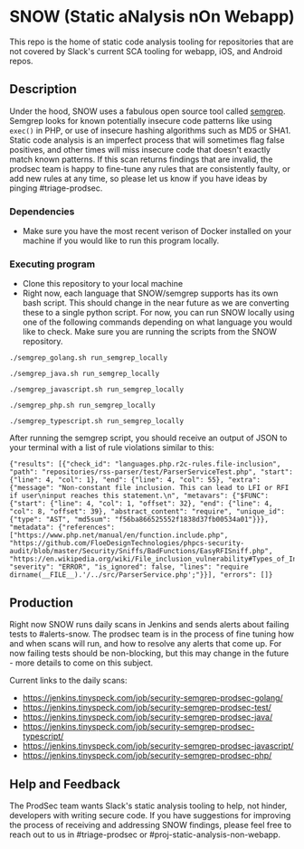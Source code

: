 # SNOW (Static aNalysis nOn Webapp)

This repo is the home of static code analysis tooling for repositories that are not covered by Slack's current SCA tooling for webapp, iOS, and Android repos.

## Description

Under the hood, SNOW uses a fabulous open source tool called [semgrep](https://github.com/returntocorp/semgrep).  Semgrep looks for known potentially insecure code patterns like using `exec()` in PHP, or use of insecure hashing algorithms such as MD5 or SHA1.  Static code analysis is an imperfect process that will sometimes flag false positives, and other times will miss insecure code that doesn't exactly match known patterns.  If this scan returns findings that are invalid, the prodsec team is happy to fine-tune any rules that are consistently faulty, or add new rules at any time, so please let us know if you have ideas by pinging #triage-prodsec.

### Dependencies

* Make sure you have the most recent verison of Docker installed on your machine if you would like to run this program locally.

### Executing program

* Clone this repository to your local machine
* Right now, each language that SNOW/semgrep supports has its own bash script.  This should change in the near future as we are converting these to a single python script.  For now, you can run SNOW locally using one of the following commands depending on what language you would like to check.  Make sure you are running the scripts from the SNOW repository. 

```
./semgrep_golang.sh run_semgrep_locally
```
```
./semgrep_java.sh run_semgrep_locally
```
```
./semgrep_javascript.sh run_semgrep_locally
```
```
./semgrep_php.sh run_semgrep_locally
```
```
./semgrep_typescript.sh run_semgrep_locally
```

After running the semgrep script, you should receive an output of JSON to your terminal with a list of rule violations similar to this:

```
{"results": [{"check_id": "languages.php.r2c-rules.file-inclusion", "path": "repositories/rss-parser/test/ParserServiceTest.php", "start": {"line": 4, "col": 1}, "end": {"line": 4, "col": 55}, "extra": {"message": "Non-constant file inclusion. This can lead to LFI or RFI if user\ninput reaches this statement.\n", "metavars": {"$FUNC": {"start": {"line": 4, "col": 1, "offset": 32}, "end": {"line": 4, "col": 8, "offset": 39}, "abstract_content": "require", "unique_id": {"type": "AST", "md5sum": "f56ba866525552f1838d37fb00534a01"}}}, "metadata": {"references": ["https://www.php.net/manual/en/function.include.php", "https://github.com/FloeDesignTechnologies/phpcs-security-audit/blob/master/Security/Sniffs/BadFunctions/EasyRFISniff.php", "https://en.wikipedia.org/wiki/File_inclusion_vulnerability#Types_of_Inclusion"]}, "severity": "ERROR", "is_ignored": false, "lines": "require dirname(__FILE__).'/../src/ParserService.php';"}}], "errors": []}
```

## Production

Right now SNOW runs daily scans in Jenkins and sends alerts about failing tests to #alerts-snow.  The prodsec team is in the process of fine tuning how and when scans will run, and how to resolve any alerts that come up.  For now failing tests should be non-blocking, but this may change in the future - more details to come on this subject.

Current links to the daily scans:

* https://jenkins.tinyspeck.com/job/security-semgrep-prodsec-golang/
* https://jenkins.tinyspeck.com/job/security-semgrep-prodsec-test/
* https://jenkins.tinyspeck.com/job/security-semgrep-prodsec-java/
* https://jenkins.tinyspeck.com/job/security-semgrep-prodsec-typescript/
* https://jenkins.tinyspeck.com/job/security-semgrep-prodsec-javascript/
* https://jenkins.tinyspeck.com/job/security-semgrep-prodsec-php/

## Help and Feedback

The ProdSec team wants Slack's static analysis tooling to help, not hinder, developers with writing secure code.  If you have suggestions for improving the process of receiving and addressing SNOW findings, please feel free to reach out to us in #triage-prodsec or #proj-static-analysis-non-webapp.

